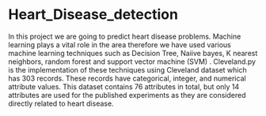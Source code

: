 # Heart_Disease_detection
In this project we are going to predict heart disease problems.
Machine learning plays a vital role in the area therefore we have used 
various machine learning techniques such as Decision Tree, Naiive bayes, K nearest neighbors, random forest and support vector machine (SVM)
. Cleveland.py is the implementation of these techniques using  Cleveland dataset which has 303 records. 
These records have categorical, integer, and numerical attribute values. This dataset contains 76 attributes in total, but only 14 attributes are used for the published experiments as they are considered directly related to heart disease.

